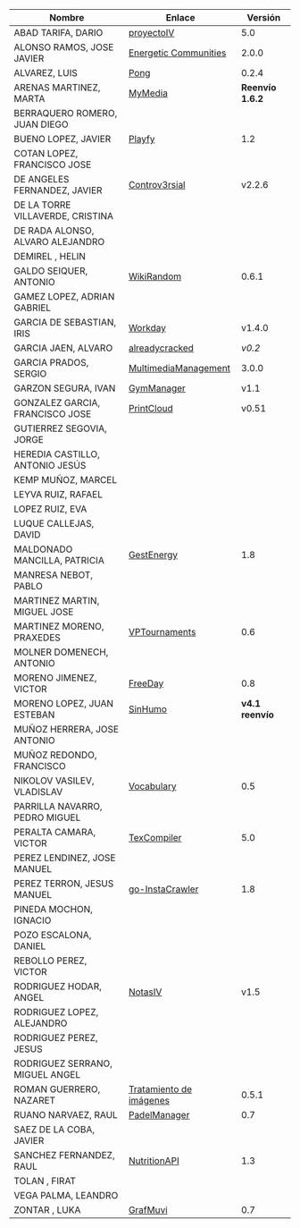 | Nombre | Enlace | Versión |
|--------|--------|---------|
|ABAD TARIFA, DARIO | [proyectoIV](https://github.com/daraahh/proyectoIV) | 5.0 |
|ALONSO RAMOS, JOSE JAVIER | [Energetic Communities](https://github.com/JJavier98/IV-Project) | 2.0.0 |
|ALVAREZ, LUIS | [Pong](https://github.com/lag2k/pong) | 0.2.4 |
|ARENAS MARTINEZ, MARTA| [MyMedia](https://github.com/MartaArM/proyectoIV1920) | **Reenvío 1.6.2** |
|BERRAQUERO ROMERO, JUAN DIEGO | | |
|BUENO LOPEZ, JAVIER | [Playfy](https://github.com/JaviBL8/Playfy) | 1.2 |
|COTAN LOPEZ, FRANCISCO JOSE | | |
|DE ANGELES FERNANDEZ, JAVIER | [Controv3rsial](https://github.com/jdafer98/Controv3rsial) | v2.2.6 |
|DE LA TORRE VILLAVERDE, CRISTINA | | |
|DE RADA ALONSO, ALVARO ALEJANDRO | | |
|DEMIREL , HELIN | | |
|GALDO SEIQUER, ANTONIO | [WikiRandom](https://github.com/OMGitsXupi/WikiRandom) | 0.6.1 |
|GAMEZ LOPEZ, ADRIAN GABRIEL | | |
|GARCIA DE SEBASTIAN, IRIS | [Workday](https://github.com/iris-garcia/workday) | v1.4.0 |
|GARCIA JAEN, ALVARO | [alreadycracked](https://github.com/AlvaroGarciaJaen/alreadycracked) | *v0.2* |
|GARCIA PRADOS, SERGIO | [MultimediaManagement](https://github.com/sergiogp98/MultimediaManagement) | 3.0.0 |
|GARZON SEGURA, IVAN | [GymManager](https://github.com/i4vk/GymManager) | v1.1 |
|GONZALEZ GARCIA, FRANCISCO JOSE |[PrintCloud](https://github.com/Neo-Stark/Proyecto-IV-19-20) | v0.51 |
|GUTIERREZ SEGOVIA, JORGE | | |
|HEREDIA CASTILLO, ANTONIO JESÚS| | |
|KEMP MUÑOZ, MARCEL | | |
|LEYVA RUIZ, RAFAEL | | |
|LOPEZ RUIZ, EVA | | |
|LUQUE CALLEJAS, DAVID | | |
|MALDONADO MANCILLA, PATRICIA |[GestEnergy](https://github.com/patriciamaldonado/GestEnergy) |1.8|
|MANRESA NEBOT, PABLO | | |
|MARTINEZ MARTIN, MIGUEL JOSE | | |
|MARTINEZ MORENO, PRAXEDES | [VPTournaments](https://github.com/pramartinez/IV_project) | 0.6 |
|MOLNER DOMENECH, ANTONIO | | |
|MORENO JIMENEZ, VICTOR | [FreeDay](https://github.com/VictorMorenoJimenez/IV) | 0.8 |
|MORENO LOPEZ, JUAN ESTEBAN |[SinHumo](https://github.com/juaneml/IV_1920_Proyecto) | **v4.1 reenvío**|
|MUÑOZ HERRERA, JOSE ANTONIO | | |
|MUÑOZ REDONDO, FRANCISCO | | |
|NIKOLOV VASILEV, VLADISLAV | [Vocabulary](https://github.com/Vol0kin/Vocabulary) | 0.5 |
|PARRILLA NAVARRO, PEDRO MIGUEL | | |
|PERALTA CAMARA, VICTOR | [TexCompiler](https://github.com/victorperalta93/IV-Proyecto) | 5.0 |
|PEREZ LENDINEZ, JOSE MANUEL | | |
|PEREZ TERRON, JESUS MANUEL | [go-InstaCrawler](https://github.com/Jesus-Sheriff/go-InstaCrawler) | 1.8 |
|PINEDA MOCHON, IGNACIO | | |
|POZO ESCALONA, DANIEL | | |
|REBOLLO PEREZ, VICTOR | | |
|RODRIGUEZ HODAR, ANGEL | [NotasIV](https://github.com/angelhodar/NotasIV) | v1.5 |
|RODRIGUEZ LOPEZ, ALEJANDRO | | |
|RODRIGUEZ PEREZ, JESUS | | |
|RODRIGUEZ SERRANO, MIGUEL ANGEL | | |
|ROMAN GUERRERO, NAZARET | [Tratamiento de imágenes](https://github.com/nazaretrogue/Microservicio-multimedia) | 0.5.1 |
|RUANO NARVAEZ, RAUL | [PadelManager](https://github.com/ruanete/PadelManager) | 0.7 |
|SAEZ DE LA COBA, JAVIER | | |
|SANCHEZ FERNANDEZ, RAUL | [NutritionAPI](https://github.com/raulsf6/Proyecto-IV) | 1.3 |
|TOLAN , FIRAT | | |
|VEGA PALMA, LEANDRO | | |
|ZONTAR , LUKA | [GrafMuvi](https://github.com/lzontar/GrafMuvi) | 0.7 |
